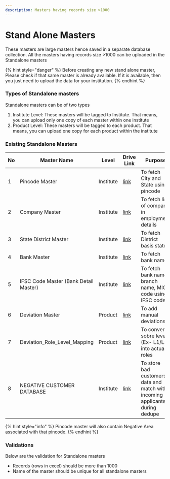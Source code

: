 ```yaml
---
description: Masters having records size >1000
---
```


# Stand Alone Masters

These masters are large masters hence saved in a separate database collection. All the masters having records size >1000 can be uploaded in the Standalone masters

{% hint style="danger" %}
Before creating any new stand alone master, Please check if that same master is  already available. If it is available, then you just need to upload the data for your institution.&#x20;
{% endhint %}

### Types of Standalone masters

Standalone masters can be of two types

1. Institute Level: These masters will be tagged to Institute. That means, you can upload only one copy of each master within one institute
2. Product Level: These masters will be tagged to each product. That means, you can upload one copy for each product within the institute   &#x20;

### Existing Standalone Masters

| No | Master Name                           | Level      | Drive Link                                                                                  | Purpose                                                                      |
| -- | ------------------------------------- | ---------- | ------------------------------------------------------------------------------------------- | ---------------------------------------------------------------------------- |
| 1  | Pincode Master                        | Institute  | [link](https://drive.google.com/file/d/1TBUGWI2ZaKO8GoWW-UUsvcJ0zTHeROnG/view?usp=sharing)  | To fetch City and State using pincode                                        |
| 2  | Company Master                        | Institute  | [link](https://drive.google.com/file/d/1zZeAwbkUDQiomm-Qubgur2AxnOhRSQCC/view?usp=sharing)  | To fetch list of company in employment details                               |
| 3  | State District Master                 | Institute  | [link](https://drive.google.com/file/d/1ipFJIMEKot-NKShHjsa9D\_tVMo-22b1F/view?usp=sharing) | To fetch District basis state                                                |
| 4  | Bank Master                           | Institute  | [link](https://drive.google.com/file/d/11-N7LH0-UrG9VaJwcWUj7jioyNBiWvmM/view?usp=sharing)  | To fetch bank name                                                           |
| 5  | IFSC Code Master (Bank Detail Master) | Institute  | [link](https://drive.google.com/file/d/1nhtM7Tx7euTvdNxm9et3E2SbMT\_Ztiym/view?usp=sharing) | To fetch bank name, branch name, MICR code using IFSC code                   |
| 6  | Deviation Master                      | Product    | [link](https://drive.google.com/file/d/16oWrJfvYA0lW2VbQLfQLD3FttH3Nh-Mo/view?usp=sharing)  | To add manual deviations                                                     |
| 7  | Deviation\_Role\_Level\_Mapping       | Product    | [link](https://drive.google.com/file/d/1SW\_2QBu80gMePBFp46DJUMPMHnoXj2hU/view?usp=sharing) | To convert sobre levels (Ex- L1/L2) into actual roles                        |
| 8  | NEGATIVE CUSTOMER DATABASE            | Institute  | [link](https://drive.google.com/file/d/1JUP2n0NgP5-NxT5Qr4HIaMmDgzapbvKb/view?usp=sharing)  | To store bad customers data and match with incoming applicants during dedupe |

{% hint style="info" %}
Pincode master will also contain Negative Area associated with that pincode.&#x20;
{% endhint %}

### Validations

Below are the validation for Standalone masters

* Records (rows in excel) should be more than 1000
* Name of the master should be unique for all standalone masters
